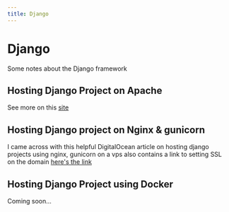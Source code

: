 ```yaml
---
title: Django
---
```

# Django
Some notes about the Django framework

## Hosting Django Project on Apache
See more on this [site](https://www.metaltoad.com/blog/hosting-django-sites-apache)

## Hosting Django project on Nginx & gunicorn
I came across with this helpful DigitalOcean article on hosting django projects using nginx, gunicorn on a vps also contains a link to setting SSL on the domain
[here's the link](https://www.digitalocean.com/community/tutorials/how-to-set-up-django-with-postgres-nginx-and-gunicorn-on-ubuntu-22-04)

## Hosting Django Project using Docker
Coming soon...
